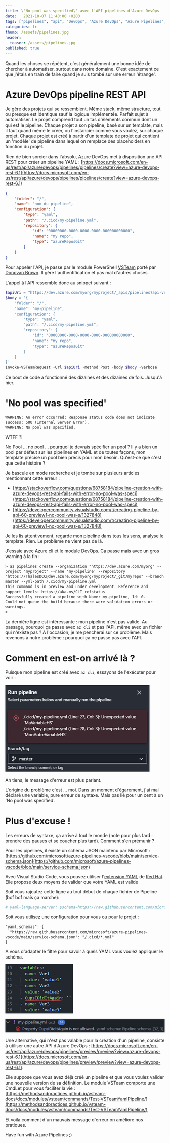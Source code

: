 ```yaml
---
title: \'No pool was specified\' avec l'API pipelines d'Azure DevOps
date:   2021-10-07 11:40:00 +0200
tags: ["pipelines", "api", "DevOps", "Azure DevOps", "Azure Pipelines", "yaml", "schema"]
categories: fr
thumb: /assets/pipelines.jpg
header:
  teaser: /assets/pipelines.jpg
published: true
---
```


Quand les choses se répètent, c'est généralement une bonne idée de chercher à automatiser, surtout dans notre domaine. C'est exactement ce que j'étais en train de faire quand je suis tombé sur une erreur 'étrange'.

# Azure DevOps pipeline REST API

Je gère des projets qui se ressemblent. Même stack, même structure, tout ou presque est identique sauf la logique implémentée. Parfait sujet à automatiser. Le projet comprend tout un tas d'éléments commun dont un qui est le pipeline. Chaque projet a son pipeline, basé sur un template, mais il faut quand même le créer, ou l'instancier comme vous voulez, sur chaque projet. Chaque projet est créé à partir d'un template de projet qui contient un 'modèle' de pipeline dans lequel on remplace des placeholders en fonction du projet.

Rien de bien sorcier dans l'absolu, Azure DevOps met à disposition une API REST pour créer un pipeline YAML : [https://docs.microsoft.com/en-us/rest/api/azure/devops/pipelines/pipelines/create?view=azure-devops-rest-6.1](https://docs.microsoft.com/en-us/rest/api/azure/devops/pipelines/pipelines/create?view=azure-devops-rest-6.1)

```json
{
    "folder": "/",
    "name": "nom du pipeline",
    "configuration": {
        "type": "yaml",
        "path": "/.cicd/my-pipeline.yml",
        "repository": {
            "id": "00000000-0000-0000-0000-000000000000",
            "name": "my repo",
            "type": "azureReposGit"
        }
    }
}
```

Pour appeler l'API, je passe par le module PowerShell [VSTeam](https://www.powershellgallery.com/packages/VSTeam/7.4.0) porté par [Donovan Brown](https://github.com/darquewarrior). Il gère l'authentification et pas mal d'autres choses.

L'appel à l'API ressemble donc au snippet suivant :

```powershell
$apiUri = "https://dev.azure.com/myorg/myproject/_apis/pipelines?api-version=6.1-preview.1"
$body = '{
    "folder": "/",
    "name": "my-pipeline",
    "configuration": {
        "type": "yaml",
        "path": "/.cicd/my-pipeline.yml",
        "repository": {
            "id": "00000000-0000-0000-0000-000000000000",
            "name": "my repo",
            "type": "azureReposGit"
        }
    }
}'
Invoke-VSTeamRequest -Url $apiUri -method Post -body $body -Verbose
```

Ce bout de code a fonctionné des dizaines et des dizaines de fois. Jusqu'à hier.

# \'No pool was specified\'

```
WARNING: An error occurred: Response status code does not indicate success: 500 (Internal Server Error).
WARNING: No pool was specified.
```

WTFF ?!

No Pool ... no pool ... pourquoi je devrais spécifier un pool ? Il y a bien un pool par défaut sur les pipelines en YAML et de toutes façons, mon template précise un pool bien précis pour mon besoin. Qu'est-ce que c'est que cette histoire ?

Je bascule en mode recherche et je tombe sur plusieurs articles mentionnant cette erreur :

- [https://stackoverflow.com/questions/68758184/pipeline-creation-with-azure-devops-rest-api-fails-with-error-no-pool-was-speci](https://stackoverflow.com/questions/68758184/pipeline-creation-with-azure-devops-rest-api-fails-with-error-no-pool-was-speci)
- [https://developercommunity.visualstudio.com/t/creating-pipeline-by-api-60-preview1-no-pool-was-s/1327848](https://developercommunity.visualstudio.com/t/creating-pipeline-by-api-60-preview1-no-pool-was-s/1327848)

Je les lis attentivement, regarde mon pipeline dans tous les sens, analyse le template. Rien. Le problème ne vient pas de là.

J'essaie avec Azure cli et le module DevOps. Ca passe mais avec un gros warning à la fin :

```
> az pipelines create --organization "https://dev.azure.com/myorg" --project "myproject" --name 'my-pipeline' --repository "https://ThalesDCC@dev.azure.com/myorg/myproject/_git/myrepo" --branch master --yml-path /.cicd/my-pipeline.yml
This command is in preview and under development. Reference and support levels: https://aka.ms/CLI_refstatus
Successfully created a pipeline with Name: my-pipeline, Id: 0.
Could not queue the build because there were validation errors or warnings.
> _
```

La dernière ligne est intéressante : mon pipeline n'est pas valide. Au passage, pourquoi ça passe avec ```az cli``` et pas l'API, même avec un fichier qui n'existe pas ? A l'occasion, je me pencherai sur ce problème. Mais revenons à notre problème : pourquoi ça ne passe pas avec l'API.

# Comment en est-on arrivé là ?

Puisque mon pipeline est créé avec ```az cli```, essayons de l'exécuter pour voir :

![Mais c'est bien sûr !](/assets/azdo-pipeline-restapi-error/run-error.png)

Ah tiens, le message d'erreur est plus parlant.

L'origine du problème c'est ... moi. Dans un moment d'égarement, j'ai mal déclaré une variable, pure erreur de syntaxe. Mais pas lié pour un cent à un 'No pool was specified'.

# Plus d'excuse !

Les erreurs de syntaxe, ça arrive à tout le monde (note pour plus tard : prendre des pauses et se coucher plus tard). Comment s'en prémunir ?

Pour les pipelines, il existe un schéma JSON maintenu par Microsoft : [https://github.com/microsoft/azure-pipelines-vscode/blob/main/service-schema.json](https://github.com/microsoft/azure-pipelines-vscode/blob/main/service-schema.json)

Avec Visual Studio Code, vous pouvez utiliser l'[extension YAML](https://marketplace.visualstudio.com/items?itemName=redhat.vscode-yaml) de [Red Hat](https://marketplace.visualstudio.com/publishers/redhat). Elle propose deux moyens de valider que votre YAML est valide

Soit vous rajoutez cette ligne au tout début de chaque fichier de Pipeline (bof bof mais ça marche):

```yaml
# yaml-language-server: $schema=https://raw.githubusercontent.com/microsoft/azure-pipelines-vscode/main/service-schema.json
```

Soit vous utilisez une configuration pour vous ou pour le projet :

```
"yaml.schemas": {
  "https://raw.githubusercontent.com/microsoft/azure-pipelines-vscode/main/service-schema.json": "/.cicd/*.yml"
}
```

A vous d'adapter le filtre pour savoir à quels YAML vous voulez appliquer le schéma.

![Pour tester](/assets/azdo-pipeline-restapi-error/validation-test.png)

![Et ça marche !](/assets/azdo-pipeline-restapi-error/validation-error.png)

Une alternative, qui n'est pas valable pour la création d'un pipeline, consiste à utiliser une autre API d'Azure DevOps : [https://docs.microsoft.com/en-us/rest/api/azure/devops/pipelines/preview/preview?view=azure-devops-rest-6.1](https://docs.microsoft.com/en-us/rest/api/azure/devops/pipelines/preview/preview?view=azure-devops-rest-6.1).

Elle suppose que vous avez déjà créé un pipeline et que vous voulez valider une nouvelle version de sa définition. Le module VSTeam comporte une CmdLet pour vous faciliter la vie : [https://methodsandpractices.github.io/vsteam-docs/docs/modules/vsteam/commands/Test-VSTeamYamlPipeline/](https://methodsandpractices.github.io/vsteam-docs/docs/modules/vsteam/commands/Test-VSTeamYamlPipeline/)

Et voilà comment d'un mauvais message d'erreur on améliore nos pratiques.

Have fun with Azure Pipelines ;)